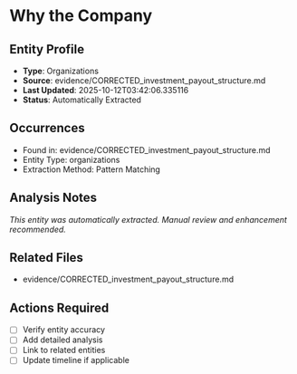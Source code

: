 # Why the Company

## Entity Profile
- **Type**: Organizations
- **Source**: evidence/CORRECTED_investment_payout_structure.md
- **Last Updated**: 2025-10-12T03:42:06.335116
- **Status**: Automatically Extracted

## Occurrences
- Found in: evidence/CORRECTED_investment_payout_structure.md
- Entity Type: organizations
- Extraction Method: Pattern Matching

## Analysis Notes
*This entity was automatically extracted. Manual review and enhancement recommended.*

## Related Files
- evidence/CORRECTED_investment_payout_structure.md

## Actions Required
- [ ] Verify entity accuracy
- [ ] Add detailed analysis
- [ ] Link to related entities
- [ ] Update timeline if applicable
